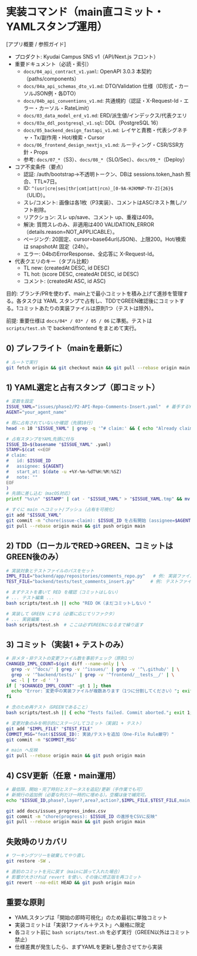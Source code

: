 # 実装コマンド（main直コミット・YAMLスタンプ運用）

[アプリ概要 / 参照ガイド]
- プロダクト: Kyudai Campus SNS v1（API/Next.js フロント）
- 重要ドキュメント（必読・索引）
  - `docs/04_api_contract_v1.yaml`: OpenAPI 3.0.3 本契約（paths/components）
  - `docs/04a_api_schemas_dto_v1.md`: DTO/Validation 仕様（ID形式・カーソルJSON例・各DTO）
  - `docs/04b_api_conventions_v1.md`: 共通規約（認証・X-Request-Id・エラー・カーソル・RateLimit）
  - `docs/03_data_model_erd_v1.md`: ERD/派生値/インデックス/代表クエリ
  - `docs/03a_ddl_postgresql_v1.sql`: DDL（PostgreSQL 16）
  - `docs/05_backend_design_fastapi_v1.md`: レイヤと責務・代表シグネチャ・Tx/副作用・Hot/検索・Cursor
  - `docs/06_frontend_design_nextjs_v1.md`: ルーティング・CSR/SSR方針・Props
  - 参考: `docs/07_*`（S3）、`docs/08_*`（SLO/Sec）、`docs/09_*`（Deploy）
- コア不変条件（要点）
  - 認証: /auth/bootstrap→不透明トークン、DBは sessions.token_hash 照合、TTL≈7日。
  - ID: `^(usr|cre|ses|thr|cmt|att|rcn)_[0-9A-HJKMNP-TV-Z]{26}$`（ULID）。
  - スレ/コメント: 画像は各1枚（P3実装）、コメントはASC/ネスト無し/ソフト削除。
  - リアクション: スレ up/save、コメント up、重複は409。
  - 解決: 質問スレのみ、非適用は400 VALIDATION_ERROR（details.reason=NOT_APPLICABLE）。
  - ページング: 20固定、cursor=base64url(JSON)、上限200。Hot/検索は snapshotAt 固定（24h）。
  - エラー: 04bのErrorResponse、全応答に X-Request-Id。
- 代表クエリのキー（タプル比較）
  - TL new: (createdAt DESC, id DESC)
  - TL hot: (score DESC, createdAt DESC, id DESC)
  - コメント: (createdAt ASC, id ASC)

目的: ブランチ/PRを使わず、main上で最小コミットを積み上げて進捗を管理する。各タスクは YAML スタンプで占有し、TDDでGREEN確認後にコミットする。1コミットあたりの実装ファイルは原則1つ（テストは除外）。

前提: 重要仕様は `docs/04* / 03* / 05 / 06` に準拠。テストは `scripts/test.sh` で backend/frontend をまとめて実行。

## 0) プレフライト（mainを最新に）
```bash
# ルートで実行
git fetch origin && git checkout main && git pull --rebase origin main
```

## 1) YAML選定と占有スタンプ（即コミット）
```bash
# 変数を設定
ISSUE_YAML="issues/phase2/P2-API-Repo-Comments-Insert.yaml"  # 着手するYAMLに置換
AGENT="your_agent_name"

# 既に占有されていないか確認（先頭10行）
head -n 10 "$ISSUE_YAML" | grep -q '^# claim:' && { echo "Already claimed: $ISSUE_YAML"; exit 1; }

# 占有スタンプをYAML先頭に付与
ISSUE_ID=$(basename "$ISSUE_YAML" .yaml)
STAMP=$(cat <<EOF
# claim:
#   id: $ISSUE_ID
#   assignee: ${AGENT}
#   start_at: $(date -u +%Y-%m-%dT%H:%M:%SZ)
#   note: ""
EOF
)
# 先頭に差し込む（macOS対応）
printf "%s\n" "$STAMP" | cat - "$ISSUE_YAML" > "$ISSUE_YAML.tmp" && mv "$ISSUE_YAML.tmp" "$ISSUE_YAML"

# すぐに main へコミット/プッシュ（占有を可視化）
git add "$ISSUE_YAML"
git commit -m "chore(issue-claim): $ISSUE_ID を占有開始 (assignee=$AGENT)"
git pull --rebase origin main && git push origin main
```

## 2) TDD（ローカルでRED→GREEN、コミットはGREEN後のみ）
```bash
# 実装対象とテストファイルのパスをセット
IMPL_FILE="backend/app/repositories/comments_repo.py"   # 例: 実装ファイル
TEST_FILE="backend/tests/test_comments_insert.py"      # 例: テストファイル

# まずテストを書いて RED を確認（コミットはしない）
# ... テスト編集 ...
bash scripts/test.sh || echo "RED OK（まだコミットしない）"

# 実装して GREEN にする（必要に応じてリファクタ）
# ... 実装編集 ...
bash scripts/test.sh  # ここは必ずGREENになるまで繰り返す
```

## 3) コミット（実装1 + テストのみ）
```bash
# 非メタ・非テストの変更ファイル数を事前チェック（原則1つ）
CHANGED_IMPL_COUNT=$(git diff --name-only | \
  grep -v '^docs/' | grep -v '^issues/' | grep -v '^\.github/' | \
  grep -v '^backend/tests/' | grep -v '^frontend/__tests__/' | \
  wc -l | tr -d ' ')
if [ "$CHANGED_IMPL_COUNT" -gt 1 ]; then
  echo "Error: 変更中の実装ファイルが複数あります（1つに分割してください）"; exit 1;
fi

# 念のため再テスト（GREENであること）
bash scripts/test.sh || { echo "Tests failed. Commit aborted."; exit 1; }

# 変更対象のみを明示的にステージしてコミット（実装1 + テスト）
git add "$IMPL_FILE" "$TEST_FILE"
COMMIT_MSG="feat($ISSUE_ID): 実装/テストを追加（One-File Rule厳守）"
git commit -m "$COMMIT_MSG"

# main へ反映
git pull --rebase origin main && git push origin main
```

## 4) CSV更新（任意・main運用）
```bash
# 最低限、開始・完了時刻とステータスを追記/更新（手作業でも可）
# 新規行の追加例（必要な列だけ一時的に埋める）。空欄は後で補完可。
echo "$ISSUE_ID,phase?,layer?,area?,action?,$IMPL_FILE,$TEST_FILE,main,$AGENT,COMPLETED,,labels?,$(date -u +%Y-%m-%dT%H:%M:%SZ),$(date -u +%Y-%m-%dT%H:%M:%SZ)," >> docs/issues_progress_index.csv

git add docs/issues_progress_index.csv
git commit -m "chore(progress): $ISSUE_ID の進捗をCSVに反映"
git pull --rebase origin main && git push origin main
```

## 失敗時のリカバリ
```bash
# ワーキングツリーを破棄してやり直し
git restore -SW .

# 直前のコミットを元に戻す（mainに誤って入れた場合）
# 影響が大きければ revert を使い、その後に修正版を再コミット
git revert --no-edit HEAD && git push origin main
```

## 重要な原則
- YAMLスタンプは「開始の即時可視化」のため最初に単独コミット
- 実装コミットは「実装1ファイル＋テスト」へ厳格に限定
- 各コミット前に `bash scripts/test.sh` を必ず実行（GREEN以外はコミット禁止）
- 仕様差異が発生したら、まずYAMLを更新し整合させてから実装
